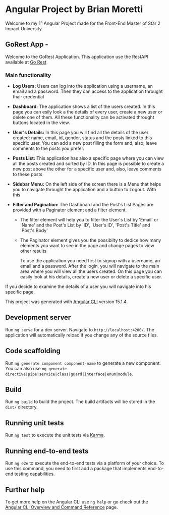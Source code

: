 # Angular Project by Brian Moretti

Welcome to my 1° Angular Project made for the Front-End Master of Star 2 Impact University

## GoRest App -

Welcome to the GoRest Application. This application use the RestAPI available at [Go Rest](https://gorest.co.in/)

### Main functionality

- **Log Users:** Users can log into the application using a username, an email and a password. Then they can access to the application throught thair credential

- **Dashboard:** The application shows a list of the users created. In this page you can esily look a the details of every user, create a new user or delete one of them. All these functionality can be activated throught buttons located in the view.

- **User's Details:** In this page you will find all the details of the user created: name, email, id, gender, status and the posts linked to this specific user. You can add a new post filling the form and, also, leave comments to the posts you prefer.

- **Posts List:** This application has also a specific page where you can view all the posts created and sorted by ID. In this page is possible to create a new post above the other for a specific user and, also, leave comments to these posts

- **Sidebar Menu:** On the left side of the screen there is a Menu that helps you to navigate throught the application and a button to Logout. With this

- **Filter and Pagination:** The Dashboard and the Post's List Pages are provided with a Paginator element and a filter element.
  - The filter element will help you to filter the User's List by 'Email' or 'Name' and the Post's List by 'ID', 'User's ID', 'Post's Title' and 'Post's Body'
  - The Paginator element gives you the possibilty to dedice how many elements you want to see in the page and change pages to view other results


    To use the application you need first to signup with a username, an email and a password.
    After the login, you will navigate to the main area where you will view all the users created.
    On this page you can easily look at his details, create a new user or delete a specific user.

If you decide to examine the details of a user you will navigate into his specific page.

This project was generated with [Angular CLI](https://github.com/angular/angular-cli) version 15.1.4.

## Development server

Run `ng serve` for a dev server. Navigate to `http://localhost:4200/`. The application will automatically reload if you change any of the source files.

## Code scaffolding

Run `ng generate component component-name` to generate a new component. You can also use `ng generate directive|pipe|service|class|guard|interface|enum|module`.

## Build

Run `ng build` to build the project. The build artifacts will be stored in the `dist/` directory.

## Running unit tests

Run `ng test` to execute the unit tests via [Karma](https://karma-runner.github.io).

## Running end-to-end tests

Run `ng e2e` to execute the end-to-end tests via a platform of your choice. To use this command, you need to first add a package that implements end-to-end testing capabilities.

## Further help

To get more help on the Angular CLI use `ng help` or go check out the [Angular CLI Overview and Command Reference](https://angular.io/cli) page.
